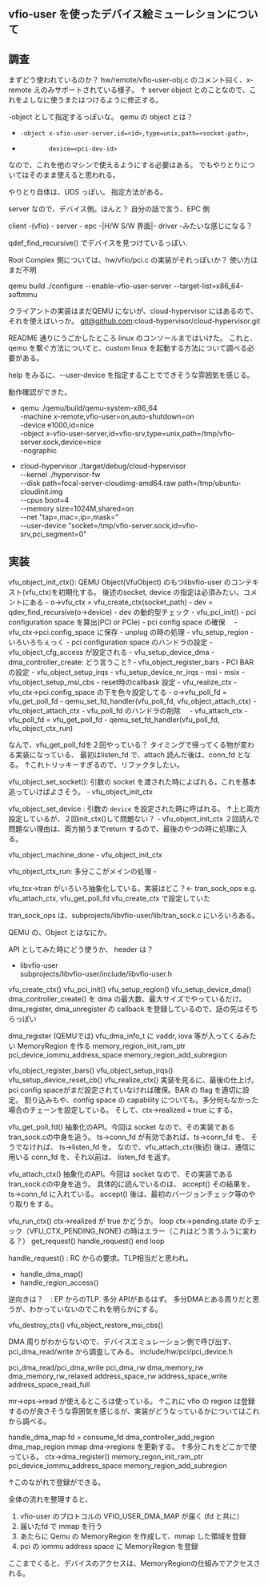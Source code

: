 vfio-user を使ったデバイス絵ミューレションについて
---

## 調査

まずどう使われているのか？
hw/remote/vfio-user-obj.c のコメント曰く、x-remote えのみサポートされている様子。
↑ server object  とのことなので、これをよしなに使うまたはつけるように修正する。　

-object として指定するっぽいな。
qemu の object とは？

 *     -object x-vfio-user-server,id=<id>,type=unix,path=<socket-path>,
 *             device=<pci-dev-id>

なので、これを他のマシンで使えるようにする必要はある。
でもやりとりについてはそのまま使えると思われる。

やりとり自体は、UDS っぽい。 指定方法がある。

server なので、デバイス側。ほんと？
自分の話で言う、EPC 側


client -(vfio) - server - epc -|H/W S/W 界面|- driver -みたいな感じになる？


qdef_find_recursive() でデバイスを見つけているっぽい.


Root Complex 側については、hw/vfio/pci.c の実装がそれっぽいか？
使い方はまだ不明

qemu build
./configure --enable-vfio-user-server --target-list=x86_64-softmmu

クライアントの実装はまだQEMU にないが、cloud-hypervisor にはあるので、それを使えばいっか。
git@github.com:cloud-hypervisor/cloud-hypervisor.git

README 通りにうごかしたところ linux のコンソールまではいけた。
これと、qemu を繋ぐ方法についてと、custom linux を起動する方法について調べる必要がある。

help をみるに、--user-device を指定することでできそうな雰囲気を感じる。


動作確認ができた。


- qemu
./qemu/build/qemu-system-x86_64 \
                -machine x-remote,vfio-user=on,auto-shutdown=on \
                -device e1000,id=nice \
                -object x-vfio-user-server,id=vfio-srv,type=unix,path=/tmp/vfio-server.sock,device=nice \
                -nographic

- cloud-hypervisor
 ./target/debug/cloud-hypervisor \
        --kernel ./hypervisor-fw \
        --disk path=focal-server-cloudimg-amd64.raw path=/tmp/ubuntu-cloudinit.img \
        --cpus boot=4 \
        --memory size=1024M,shared=on \
        --net "tap=,mac=,ip=,mask=" \
        --user-device "socket=/tmp/vfio-server.sock,id=vfio-srv,pci_segment=0"

## 実装

vfu_object_init_ctx(): QEMU Object(VfuObject) のもつlibvfio-user のコンテキスト(vfu_ctx)を初期化する。
後述のsocket, device の指定は必須みたい。コメントにある
    - o->vfu_ctx = vfu_create_ctx(socket_path)
    - dev = qdev_find_recursive(o->device)
    - dev の動的型チェック
    - vfu_pci_init()
        - pci configuration space を算出(PCI or PCIe)
        - pci config space の確保　
        - vfu_ctx->pci.config_space に保存
    - unplug の時の処理
    - vfu_setup_region
        - いろいろちぇっく
        - pci configuration space のハンドラの設定
            - vfu_object_cfg_access が設定される
    - vfu_setup_device_dma
        - dma_controller_create: どう言うこと?
    - vfu_object_register_bars
        - PCI BAR の設定
    - vfu_object_setup_irqs
        - vfu_setup_device_nr_irqs
        - msi
        - msix
        - vfu_object_setup_msi_cbs
    - reset時のcallbask 設定
    - vfu_realize_ctx
        - vfu_ctx->pci.config_space の下を色々設定してる
    - o->vfu_poll_fd = vfu_get_poll_fd
    - qemu_set_fd_handler(vfu_poll_fd, vfu_object_attach_ctx)
        - vfu_object_attach_ctx
            - vfu_poll_fd のハンドラの削除　
            - vfu_attach_ctx
            - vfu_poll_fd = vfu_get_poll_fd
            - qemu_set_fd_handler(vfu_poll_fd, vfu_object_ctx_run)

なんで、vfu_get_poll_fdを２回やっている？
タイミングで帰ってくる物が変わる実装になっている、
最初はlisten_fd で、attach 読んだ後は、conn_fd となる。
↑これトリッキーすぎるので、リファクタしたい。

vfu_object_set_socket(): 引数の socket を渡された時によばれる。これを基本追っていけばよさそう。
    - vfu_object_init_ctx

vfu_object_set_device : 引数の `device` を設定された時に呼ばれる。 ↑上と両方設定しているが、２回init_ctx()して問題ない？
    - vfu_object_init_ctx
２回読んで問題ない理由は、両方揃うまでreturn するので、最後のやつの時に処理に入る。

vfu_object_machine_done
    - vfu_object_init_ctx

vfu_object_ctx_run: 多分ここがメインの処理
    - 

vfu_tcx->tran がいろいろ抽象化している。実装はどこ？← tran_sock_ops
e.g. vfu_attach_ctx, vfu_get_poll_fd
vfu_create_ctx で設定していた
    

tran_sock_ops は、subprojects/libvfio-user/lib/tran_sock.c にいろいろある。

QEMU の、Object とはなにか。

API としてみた時にどう使うか、
header は？

- libvfio-user <br>
subprojects/libvfio-user/include/libvfio-user.h

vfu_create_ctx()
vfu_pci_init()
vfu_setup_region()
vfu_setup_device_dma()
dma_controller_create() を dma の最大数、最大サイズでやっているだけ。
dma_register, dma_unregister の callback を登録しているので、話の先はそちらっぽい

dma_register (QEMUでは) vfu_dma_info_t に vaddr, iova 等が入ってくるみたい
MemoryRegion を作る
memory_region_init_ram_ptr
pci_device_iommu_address_space
memory_region_add_subregion

vfu_object_register_bars()
vfu_object_setup_irqs()
vfu_setup_device_reset_cb()
vfu_realize_ctx()
実装を見るに、最後の仕上げ。pci config spaceがまだ設定されていなければ確保。BAR の flag を適切に設定。
割り込みもや、config space の capability についても。多分何もなかった場合のチェーンを設定している。
そして、ctx->realized = true にする。

vfu_get_poll_fd()
抽象化のAPI。今回は socket なので、その実装であるtran_sock.cの中身を追う。
ts->conn_fd が有効であれば、ts->conn_fd を、
そうでなければ、 ts->listen_fd を。
なので、vfu_attach_ctx(後述) 後は、通信に用いる conn_fd を、それ以前は、 listen_fd を返す。　

vfu_attach_ctx()
抽象化のAPI。今回は socket なので、その実装であるtran_sock.cの中身を追う。
具体的に読んでいるのは、 accept() その結果を、ts->conn_fd に入れている。
accept() 後は、最初のバージョンチェック等のやり取りをする。

vfu_run_ctx()
ctx->realized が true かどうか。
loop
    ctx->pending.state のチェック（VFU_CTX_PENDING_NONE) の時はエラー（これはどう言うふうに変わる？）
    get_request()
    handle_request()
end loop

handle_request() : RC からの要求。TLP相当だと思われ。
- handle_dma_map()
- handle_region_access() 

逆向きは？　: EP からのTLP. 多分 APIがあるはず。
多分DMAとある周りだと思うが、わかっていないのでこれを明らかにする。

vfu_destroy_ctx()
vfu_object_restore_msi_cbs()


DMA 周りがわからないので、デバイスエミュレーション側で呼び出す、pci_dma_read/write から調査してみる。
include/hw/pci/pci_device.h

pci_dma_read/pci_dma_write
    pci_dma_rw
        dma_memory_rw
            dma_memory_rw_relaxed
                address_space_rw
                    address_space_write
                    address_space_read_full

mr->ops->read が使えるところは使っている。
↑これに vfio の region は登録するのが良さそうな雰囲気を感じるが、実装がどうなっているかについてはこれから調べる。

handle_dma_map
    fd = consume_fd
    dma_controller_add_region
        dma_map_region
            mmap
        dma->regions を更新する。
            ↑多分これをどこかで使っている。
    ctx->dma_register()
        memory_regon_init_ram_ptr
        pci_device_iommu_address_space
        memory_region_add_subregion

↑このながれで登録ができる。

全体の流れを整理すると、
1. vfio-user のプロトコルの VFIO_USER_DMA_MAP が届く (fd と共に）
2. 届いたfd で mmap を行う
3. あたらに Qemu の MemoryRegion を作成して、mmap した領域を登録
4. pci の iommu address space に MemoryRegion を登録

ここまでくると、デバイスのアクセスは、MemoryRegionの仕組みでアクセスされる。
